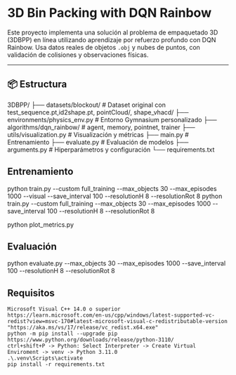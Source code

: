 # 3D Bin Packing with DQN Rainbow

Este proyecto implementa una solución al problema de empaquetado 3D (3DBPP) en línea utilizando aprendizaje por refuerzo profundo con DQN Rainbow. Usa datos reales de objetos `.obj` y nubes de puntos, con validación de colisiones y observaciones físicas.

---

## 📦 Estructura

3DBPP/
├── datasets/blockout/ # Dataset original con test_sequence.pt,id2shape.pt, pointCloud/, shape_vhacd/
├── environments/physics_env.py # Entorno Gymnasium personalizado
├── algorithms/dqn_rainbow/ # agent, memory, pointnet, trainer
├── utils/visualization.py # Visualización y métricas
├── main.py # Entrenamiento
├── evaluate.py # Evaluación de modelos
├── arguments.py # Hiperparámetros y configuración
└── requirements.txt

## Entrenamiento
python train.py --custom full_training --max_objects 30 --max_episodes 1000 --visual --save_interval 100 --resolutionH 8 --resolutionRot 8
python train.py --custom full_training --max_objects 30 --max_episodes 1000 --save_interval 100 --resolutionH 8 --resolutionRot 8

python plot_metrics.py


## Evaluación
python evaluate.py --max_objects 30 --max_episodes 1000 --save_interval 100 --resolutionH 8 --resolutionRot 8


## Requisitos
    Microsoft Visual C++ 14.0 o superior
    https://learn.microsoft.com/en-us/cpp/windows/latest-supported-vc-redist?view=msvc-170#latest-microsoft-visual-c-redistributable-version
    "https://aka.ms/vs/17/release/vc_redist.x64.exe"
    python -m pip install --upgrade pip
    https://www.python.org/downloads/release/python-3110/
    ctrl+shift+P -> Python: Select Interpreter -> Create Virtual Enviroment -> venv -> Python 3.11.0
    .\.venv\Scripts\activate
    pip install -r requirements.txt
